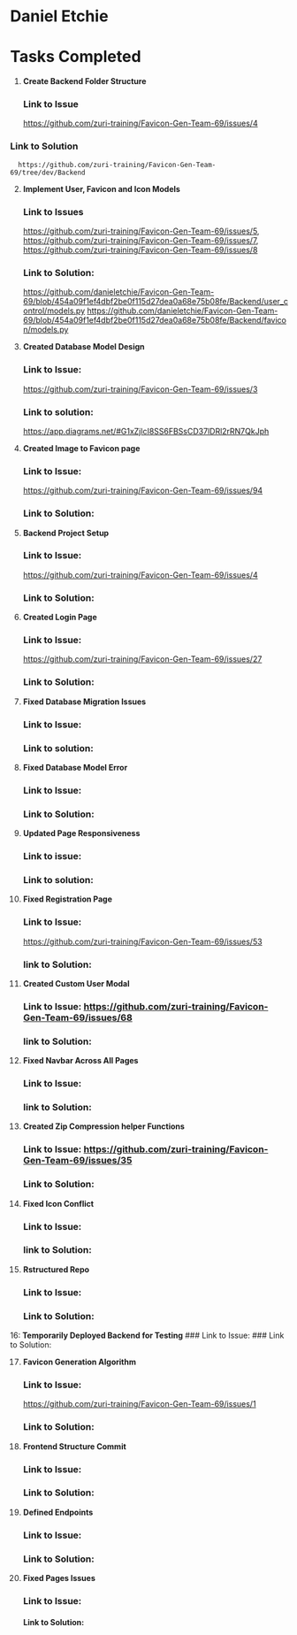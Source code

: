 # Daniel Etchie

# Tasks Completed
1. **Create Backend Folder Structure**
   ### Link to Issue           
      https://github.com/zuri-training/Favicon-Gen-Team-69/issues/4
      
  ### Link to Solution
      https://github.com/zuri-training/Favicon-Gen-Team-69/tree/dev/Backend
   
   
2. **Implement User, Favicon and Icon Models**    
   ### Link to Issues
    https://github.com/zuri-training/Favicon-Gen-Team-69/issues/5, 
    https://github.com/zuri-training/Favicon-Gen-Team-69/issues/7, 
    https://github.com/zuri-training/Favicon-Gen-Team-69/issues/8
   ### Link to Solution:
    https://github.com/danieletchie/Favicon-Gen-Team-69/blob/454a09f1ef4dbf2be0f115d27dea0a68e75b08fe/Backend/user_control/models.py
    https://github.com/danieletchie/Favicon-Gen-Team-69/blob/454a09f1ef4dbf2be0f115d27dea0a68e75b08fe/Backend/favicon/models.py


3. **Created Database Model Design**
   ### Link to Issue:
   https://github.com/zuri-training/Favicon-Gen-Team-69/issues/3
   ### Link to solution:
   https://app.diagrams.net/#G1xZjlcI8SS6FBSsCD37lDRl2rRN7QkJph
 
 
 4. **Created Image to Favicon page**
    ### Link to Issue:
    https://github.com/zuri-training/Favicon-Gen-Team-69/issues/94
    ### Link to Solution: 
    
    
 5. **Backend Project Setup**
    ### Link to Issue: 
     https://github.com/zuri-training/Favicon-Gen-Team-69/issues/4
    ### Link to Solution: 
    
 
 6. **Created Login Page**
    ### Link to Issue: 
     https://github.com/zuri-training/Favicon-Gen-Team-69/issues/27
    ### Link to Solution: 
    
    
 7. **Fixed Database Migration Issues**   
    ### Link to Issue: 
    ### Link to solution:


8. **Fixed Database Model Error**
   ### Link to Issue:
   ### Link to Solution: 
   
   
9. **Updated Page Responsiveness**
    ### Link to issue:
    ### Link to solution:
    
    
10. **Fixed Registration Page**
    ### Link to Issue: 
    https://github.com/zuri-training/Favicon-Gen-Team-69/issues/53
    ### link to Solution:
    
    
11. **Created Custom User Modal**
     ### Link to Issue: https://github.com/zuri-training/Favicon-Gen-Team-69/issues/68
     ### link to Solution: 
     
     
12.  **Fixed Navbar Across All Pages**
     ### Link to Issue: 
     ### link to Solution: 
     
     
13. **Created Zip Compression helper Functions** 
    ### Link to Issue: https://github.com/zuri-training/Favicon-Gen-Team-69/issues/35
    ### Link to Solution: 
    
    
14. **Fixed Icon Conflict** 
    ### Link to Issue: 
    ### link to Solution: 


15. **Rstructured Repo**
    ### Link to Issue:
    ### Link to Solution:
    
    
16: **Temporarily Deployed Backend for Testing**
    ### Link to Issue:
    ### Link to Solution:
    
    
17. **Favicon Generation Algorithm**
    ### Link to Issue: 
    https://github.com/zuri-training/Favicon-Gen-Team-69/issues/1
    ### Link to Solution:
    
    
18. **Frontend Structure Commit**
    ### Link to Issue:
    ### Link to Solution: 
    
     
19. **Defined Endpoints** 
    ### Link to Issue: 
    ### Link to Solution: 
    
    
20. **Fixed Pages Issues** 
    ### Link to Issue: 
    #### Link to Solution: 
    
    
    
    
    
    
    
    





